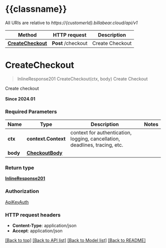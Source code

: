 # {{classname}}

All URIs are relative to *https://{customerId}.billabear.cloud/api/v1*

Method | HTTP request | Description
------------- | ------------- | -------------
[**CreateCheckout**](CheckoutApi.md#CreateCheckout) | **Post** /checkout | Create Checkout

# **CreateCheckout**
> InlineResponse201 CreateCheckout(ctx, body)
Create Checkout

Create checkout<br><br><strong>Since 2024.01</strong>

### Required Parameters

Name | Type | Description  | Notes
------------- | ------------- | ------------- | -------------
 **ctx** | **context.Context** | context for authentication, logging, cancellation, deadlines, tracing, etc.
  **body** | [**CheckoutBody**](CheckoutBody.md)|  | 

### Return type

[**InlineResponse201**](inline_response_201.md)

### Authorization

[ApiKeyAuth](../README.md#ApiKeyAuth)

### HTTP request headers

 - **Content-Type**: application/json
 - **Accept**: application/json

[[Back to top]](#) [[Back to API list]](../README.md#documentation-for-api-endpoints) [[Back to Model list]](../README.md#documentation-for-models) [[Back to README]](../README.md)

